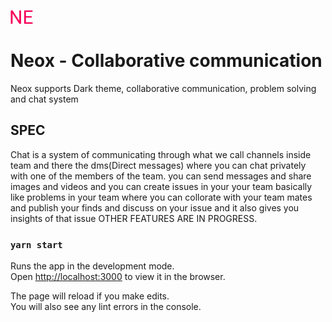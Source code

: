 ![Neox](/public/logo.svg)

# Neox - Collaborative communication

Neox supports Dark theme, collaborative communication, problem solving and chat system

## SPEC

Chat is a system of communicating through what we call channels inside team and there the dms(Direct messages) where you can chat privately with one of the members of the team. you can send messages and share images and videos and you can create issues in your your team basically like problems in your team where you can collorate with your team mates and publish your finds and discuss on your issue and it also gives you insights of that issue OTHER FEATURES ARE IN PROGRESS.

### `yarn start`

Runs the app in the development mode.\
Open [http://localhost:3000](http://localhost:3000) to view it in the browser.

The page will reload if you make edits.\
You will also see any lint errors in the console.

